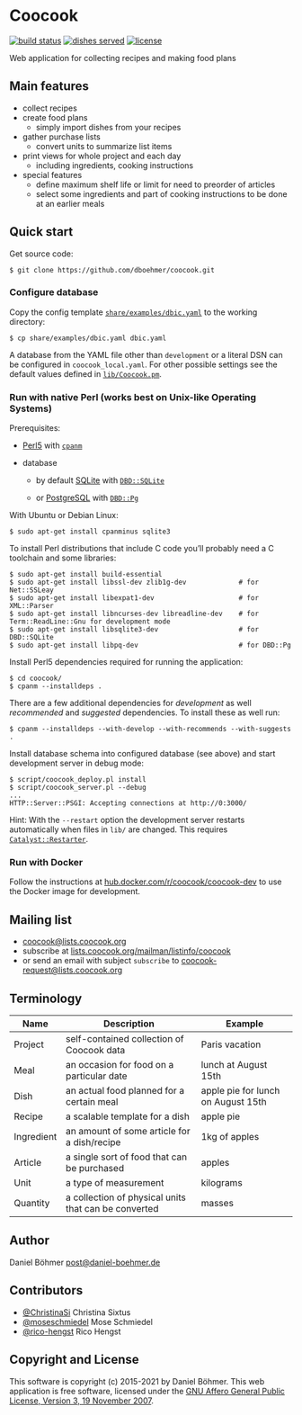 # Coocook

[![build status](https://travis-ci.org/dboehmer/coocook.svg?branch=master)](https://travis-ci.org/dboehmer/coocook)
[![dishes served](https://coocook.org/badge/dishes_served.svg)](https://coocook.org/statistics)
[![license](https://img.shields.io/github/license/dboehmer/coocook.svg)](https://github.com/dboehmer/coocook/blob/master/LICENSE)

Web application for collecting recipes and making food plans

## Main features

* collect recipes
* create food plans
    * simply import dishes from your recipes
* gather purchase lists
    * convert units to summarize list items
* print views for whole project and each day
    * including ingredients, cooking instructions
* special features
    * define maximum shelf life or limit for need to preorder of articles
    * select some ingredients and part of cooking instructions to be done at an earlier meals

## Quick start

Get source code:

    $ git clone https://github.com/dboehmer/coocook.git

### Configure database

Copy the config template [`share/examples/dbic.yaml`](share/examples/dbic.yaml) to the working directory:

    $ cp share/examples/dbic.yaml dbic.yaml

A database from the YAML file other than `development` or a literal DSN can be configured in `coocook_local.yaml`.
For other possible settings see the default values defined in [`lib/Coocook.pm`](lib/Coocook.pm).

### Run with native Perl (works best on Unix-like Operating Systems)

Prerequisites:

* [Perl5](https://www.perl.org/get.html)
  with [`cpanm`](https://metacpan.org/pod/App::cpanminus#INSTALLATION)

* database

  * by default [SQLite](https://www.sqlite.org/)
    with [`DBD::SQLite`](https://metacpan.org/pod/DBD::SQLite)
  
  * or [PostgreSQL](https://www.postgresql.org/)
    with [`DBD::Pg`](https://metacpan.org/pod/DBD::Pg)

With Ubuntu or Debian Linux:

    $ sudo apt-get install cpanminus sqlite3

To install Perl distributions that include C code you’ll probably need a C toolchain and some libraries:

```console
$ sudo apt-get install build-essential
$ sudo apt-get install libssl-dev zlib1g-dev             # for Net::SSLeay
$ sudo apt-get install libexpat1-dev                     # for XML::Parser
$ sudo apt-get install libncurses-dev libreadline-dev    # for Term::ReadLine::Gnu for development mode
$ sudo apt-get install libsqlite3-dev                    # for DBD::SQLite
$ sudo apt-get install libpq-dev                         # for DBD::Pg
```

Install Perl5 dependencies required for running the application:

    $ cd coocook/
    $ cpanm --installdeps .

There are a few additional dependencies for *development* as well *recommended* and *suggested* dependencies. To install these as well run:

    $ cpanm --installdeps --with-develop --with-recommends --with-suggests .

Install database schema into configured database (see above) and start development server in debug mode:

    $ script/coocook_deploy.pl install
    $ script/coocook_server.pl --debug
    ...
    HTTP::Server::PSGI: Accepting connections at http://0:3000/

Hint: With the `--restart` option the development server restarts automatically when files in `lib/` are changed.
This requires [`Catalyst::Restarter`](https://metacpan.org/pod/Catalyst::Restarter).

### Run with Docker

Follow the instructions at [hub.docker.com/r/coocook/coocook-dev](https://hub.docker.com/r/coocook/coocook-dev) to use the Docker image for development.

## Mailing list

* <coocook@lists.coocook.org>
* subscribe at [lists.coocook.org/mailman/listinfo/coocook](https://lists.coocook.org/mailman/listinfo/coocook)
* or send an email with subject `subscribe` to
[coocook-request@lists.coocook.org](mailto:coocook-request@lists.coocook.org?subject=subscribe)

## Terminology

| Name | Description | Example |
| --- | --- | --- |
| Project | self-contained collection of Coocook data | Paris vacation |
| Meal | an occasion for food on a particular date | lunch at August 15th |
| Dish | an actual food planned for a certain meal | apple pie for lunch on August 15th |
| Recipe | a scalable template for a dish | apple pie |
| Ingredient | an amount of some article for a dish/recipe | 1kg of apples |
| Article | a single sort of food that can be purchased | apples |
| Unit | a type of measurement | kilograms
| Quantity | a collection of physical units that can be converted | masses

## Author

Daniel Böhmer <post@daniel-boehmer.de>

## Contributors

* [@ChristinaSi](https://github.com/ChristinaSi) Christina Sixtus
* [@moseschmiedel](https://github.com/moseschmiedel) Mose Schmiedel
* [@rico-hengst](https://github.com/rico-hengst) Rico Hengst

## Copyright and License

This software is copyright (c) 2015-2021 by Daniel Böhmer.
This web application is free software, licensed under the
[GNU Affero General Public License, Version 3, 19 November 2007](LICENSE).
